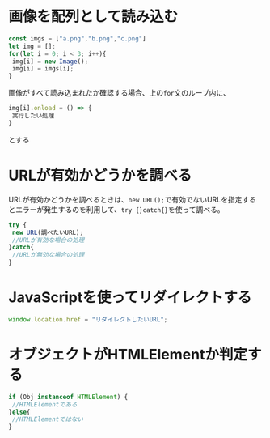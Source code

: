 # 画像を配列として読み込む
```js
const imgs = ["a.png","b.png","c.png"]
let img = [];
for(let i = 0; i < 3; i++){
 img[i] = new Image();
 img[i] = imgs[i];
}
```
画像がすべて読み込まれたか確認する場合、上の`for`文のループ内に、
```js
img[i].onload = () => {
 実行したい処理
}
```
とする
# URLが有効かどうかを調べる
URLが有効かどうかを調べるときは、`new URL();`で有効でないURLを指定するとエラーが発生するのを利用して、`try {}catch{}`を使って調べる。
```js
try {
 new URL(調べたいURL);
 //URLが有効な場合の処理
}catch{
 //URLが無効な場合の処理
}
```
# JavaScriptを使ってリダイレクトする
```js
window.location.href = "リダイレクトしたいURL";
```
# オブジェクトがHTMLElementか判定する
```js
if (Obj instanceof HTMLElement) {
 //HTMLElementである
}else{
 //HTMLElementではない
}
```
